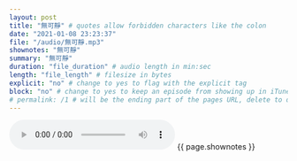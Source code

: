 ```yaml
---
layout: post
title: "無可靜" # quotes allow forbidden characters like the colon
date: "2021-01-08 23:23:37"
file: "/audio/無可靜.mp3"
shownotes: "無可靜"
summary: "無可靜"
duration: "file_duration" # audio length in min:sec
length: "file_length" # filesize in bytes
explicit: "no" # change to yes to flag with the explicit tag
block: "no" # change to yes to keep an episode from showing up in iTunes
# permalink: /1 # will be the ending part of the pages URL, delete to default to the title
---
```


<audio controls>
<source src="{{site.url}}{{site.baseurl}}{{ page.file }}" type="audio/x-mp3">
Your browser does not support the audio element.
</audio>
{{ page.shownotes }}
